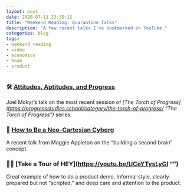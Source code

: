 ```yaml
---
layout: post
date: 2020-07-11 23:35:12
title: "Weekend Reading: Quarantine Talks"
description: "A few recent talks I've bookmarked on YouTube."
categories: blog
tags:
- weekend reading
- video
- economics
- Roam
- product
---
```


### 🛠 [Attitudes, Aptitudes, and Progress](https://youtu.be/tsILktLGnj0)

Joel Mokyr’s talk on the most recent session of _[The Torch of Progress](https://progressstudies.school/category/the-torch-of-progress/ “The Torch of Progress”)_ series.

### 🧠 [How to Be a Neo-Cartesian Cyborg](https://youtu.be/yOGi9RfC3Eg) 

A recent talk from Maggie Appleton on the “building a second brain” concept.

### 👋🏼 [Take a Tour of HEY](https://youtu.be/UCeYTysLyGI “”)

Great example of how to do a product demo. Informal style, clearly prepared but not “scripted,” and deep care and attention to the product. 
